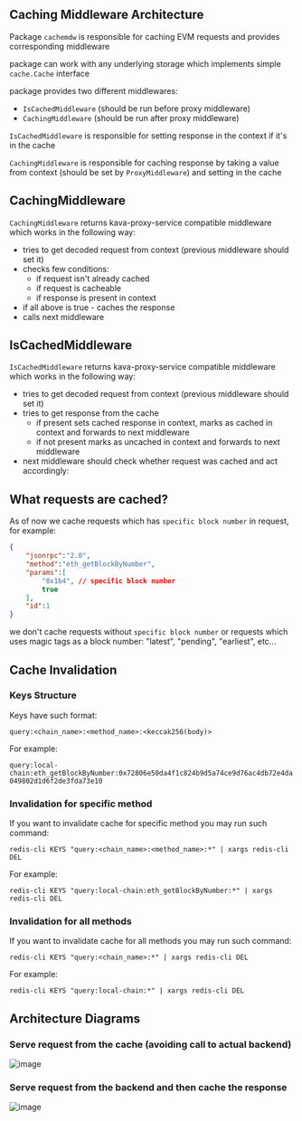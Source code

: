 ## Caching Middleware Architecture

Package `cachemdw` is responsible for caching EVM requests and provides corresponding middleware

package can work with any underlying storage which implements simple `cache.Cache` interface

package provides two different middlewares:
- `IsCachedMiddleware` (should be run before proxy middleware)
- `CachingMiddleware`  (should be run after proxy middleware)

`IsCachedMiddleware` is responsible for setting response in the context if it's in the cache

`CachingMiddleware` is responsible for caching response by taking a value from context (should be set by `ProxyMiddleware`) and setting in the cache

## CachingMiddleware

`CachingMiddleware` returns kava-proxy-service compatible middleware which works in the following way:
- tries to get decoded request from context (previous middleware should set it)
- checks few conditions:
  - if request isn't already cached
  - if request is cacheable
  - if response is present in context
- if all above is true - caches the response
- calls next middleware

## IsCachedMiddleware

`IsCachedMiddleware` returns kava-proxy-service compatible middleware which works in the following way:
- tries to get decoded request from context (previous middleware should set it)
- tries to get response from the cache
  - if present sets cached response in context, marks as cached in context and forwards to next middleware
  - if not present marks as uncached in context and forwards to next middleware
- next middleware should check whether request was cached and act accordingly:

## What requests are cached?

As of now we cache requests which has `specific block number` in request, for example:
```json
{
	"jsonrpc":"2.0",
	"method":"eth_getBlockByNumber",
	"params":[
		"0x1b4", // specific block number
		true
	],
	"id":1
}
```

we don't cache requests without `specific block number` or requests which uses magic tags as a block number: "latest", "pending", "earliest", etc...

## Cache Invalidation

### Keys Structure

Keys have such format:

`query:<chain_name>:<method_name>:<keccak256(body)>`

For example:

`query:local-chain:eth_getBlockByNumber:0x72806e50da4f1c824b9d5a74ce9d76ac4db72e4da049802d1d6f2de3fda73e10`

### Invalidation for specific method

If you want to invalidate cache for specific method you may run such command:

`redis-cli KEYS "query:<chain_name>:<method_name>:*" | xargs redis-cli DEL`

For example:

`redis-cli KEYS "query:local-chain:eth_getBlockByNumber:*" | xargs redis-cli DEL`

### Invalidation for all methods

If you want to invalidate cache for all methods you may run such command:

`redis-cli KEYS "query:<chain_name>:*" | xargs redis-cli DEL`

For example:

`redis-cli KEYS "query:local-chain:*" | xargs redis-cli DEL`

## Architecture Diagrams

### Serve request from the cache (avoiding call to actual backend)
![image](https://github.com/Kava-Labs/kava-proxy-service/assets/37836031/1bd8cb8e-6a9e-45a6-b698-3f99eaab2aa2)

### Serve request from the backend and then cache the response
![image](https://github.com/Kava-Labs/kava-proxy-service/assets/37836031/b0eb5cb9-51da-43f9-bb7d-b94bf482f366)
